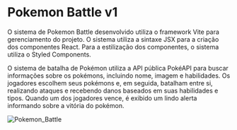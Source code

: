 # Pokemon Battle v1

O sistema de Pokemon Battle desenvolvido utiliza o framework Vite para gerenciamento do projeto.
O sistema utiliza a sintaxe JSX para a criação dos componentes React.
Para a estilização dos componentes, o sistema utiliza o Styled Components.

O sistema de batalha de Pokémon utiliza a API pública PokéAPI para buscar informações sobre os pokémons, incluindo nome, imagem e habilidades. Os jogadores escolhem seus pokémons e, em seguida, batalham entre si, realizando ataques e recebendo danos baseados em suas habilidades e tipos. Quando um dos jogadores vence, é exibido um lindo alerta informando sobre a vitória do pokémon.


![Pokemon_Battle](https://user-images.githubusercontent.com/73961277/224857439-1e5e0e23-8545-4eec-a483-a37426924daf.gif)
